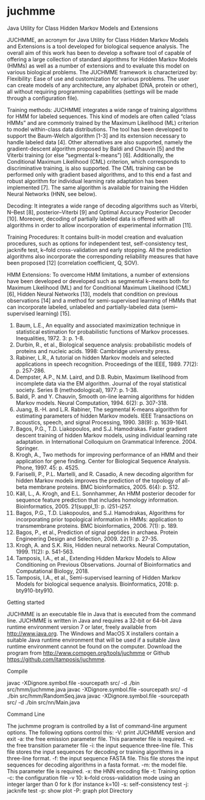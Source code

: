 # juchmme
Java Utility for Class Hidden Markov Models and Extensions

JUCHMME, an acronym for Java Utility for Class Hidden Markov Models and Extensions is a tool developed for biological sequence analysis.
The overall aim of this work has been to develop a software tool of capable of offering a large collection of standard algorithms for Hidden Markov Models (HMMs) as well as a number of extensions and to evaluate this model on various biological problems. The JUCHMME framework is characterized by:
Flexibility: Ease of use and customization for various problems. The user can create models of any architecture, any alphabet (DNA, protein or other), all without requiring programming capabilities (settings will be made through a configuration file).

Training methods: JUCHMME integrates a wide range of training algorithms for HMM for labeled sequences. This kind of models are often called “class HMMs” and are commonly trained by the Maximum Likelihood (ML) criterion to model within-class data distributions. The tool has been developed to support the Baum-Welch algorithm [1-3] and its extension necessary to handle labeled data [4]. Other alternatives are also supported, namely the gradient-descent algorithm proposed by Baldi and Chauvin [5] and the Viterbi training (or else “segmental k-means”) [6]. Additionally, the Conditional Maximum Likelihood (CML) criterion, which corresponds to discriminative training, is also supported. The CML training can be performed only with gradient based algorithms, and to this end a fast and robust algorithm for individual learning rate adaptation has been implemented [7]. The same algorithm is available for training the Hidden Neural Networks (HNN, see below).

Decoding: It integrates a wide range of decoding algorithms such as Viterbi, N–Best [8], posterior–Viterbi [9] and Optimal Accuracy Posterior Decoder [10]. Moreover, decoding of partially labeled data is offered with all algorithms in order to allow incorporation of experimental information [11].

Training Procedures: It contains built-in model creation and evaluation procedures, such as options for independent test, self-consistency test, jacknife test, k–fold cross-validation and early stopping. All the prediction algorithms also incorporate the corresponding reliability measures that have been proposed [12] (correlation coefficient, Q, SOV).

HMM Extensions: To overcome HMM limitations, a number of extensions have been developed or developed such as segmental k–means both for Maximum Likelihood (ML) and for Conditional Maximum Likelihood (CML) [6], Hidden Neural Networks [13], models that condition on previous observations [14] and a method for semi-supervised learning of HMMs that can incorporate labeled, unlabeled and partially-labeled data (semi–supervised learning) [15].

1.	Baum, L.E., An equality and associated maximization technique in statistical estimation for probabilistic functions of Markov processes. Inequalities, 1972. 3: p. 1-8.
2.	Durbin, R., et al., Biological sequence analysis: probabilistic models of proteins and nucleic acids. 1998: Cambridge university press.
3.	Rabiner, L.R., A tutorial on hidden Markov models and selected applications in speech recognition. Proceedings of the IEEE, 1989. 77(2): p. 257-286.
4.	Dempster, A.P., N.M. Laird, and D.B. Rubin, Maximum likelihood from incomplete data via the EM algorithm. Journal of the royal statistical society. Series B (methodological), 1977: p. 1-38.
5.	Baldi, P. and Y. Chauvin, Smooth on-line learning algorithms for hidden Markov models. Neural Computation, 1994. 6(2): p. 307-318.
6.	Juang, B.-H. and L.R. Rabiner, The segmental K-means algorithm for estimating parameters of hidden Markov models. IEEE Transactions on acoustics, speech, and signal Processing, 1990. 38(9): p. 1639-1641.
7.	Bagos, P.G., T.D. Liakopoulos, and S.J. Hamodrakas. Faster gradient descent training of hidden Markov models, using individual learning rate adaptation. in International Colloquium on Grammatical Inference. 2004. Springer.
8.	Krogh, A., Two methods for improving performance of an HMM and their application for gene finding. Center for Biological Sequence Analysis. Phone, 1997. 45: p. 4525.
9.	Fariselli, P., P.L. Martelli, and R. Casadio, A new decoding algorithm for hidden Markov models improves the prediction of the topology of all-beta membrane proteins. BMC bioinformatics, 2005. 6(4): p. S12.
10.	Käll, L., A. Krogh, and E.L. Sonnhammer, An HMM posterior decoder for sequence feature prediction that includes homology information. Bioinformatics, 2005. 21(suppl_1): p. i251-i257.
11.	Bagos, P.G., T.D. Liakopoulos, and S.J. Hamodrakas, Algorithms for incorporating prior topological information in HMMs: application to transmembrane proteins. BMC bioinformatics, 2006. 7(1): p. 189.
12.	Bagos, P., et al., Prediction of signal peptides in archaea. Protein Engineering Design and Selection, 2009. 22(1): p. 27-35.
13.	Krogh, A. and S.K. Riis, Hidden neural networks. Neural Computation, 1999. 11(2): p. 541-563.
14.	Tamposis, I.A., et al., Extending Hidden Markov Models to Allow Conditioning on Previous Observations. Journal of Bioinformatics and Computational Biology, 2018.
15.	Tamposis, I.A., et al., Semi-supervised learning of Hidden Markov Models for biological sequence analysis. Bioinformatics, 2018: p. bty910-bty910.

Getting started 

JUCHMME is an executable file in Java that is executed from the command line. JUCHMME is written in Java and requires a 32-bit or 64-bit Java runtime environment version 7 or later, freely available from http://www.java.org. The Windows and MacOS X installers contain a suitable Java runtime environment that will be used if a suitable Java runtime environment cannot be found on the computer.
Download the program from http://www.compgen.org/tools/juchmme or Github https://github.com/itamposis/juchmme. 

Compile 

javac -XDignore.symbol.file -sourcepath src/ -d ./bin src/hmm/juchmme.java
javac -XDignore.symbol.file -sourcepath src/ -d ./bin src/hmm/RandomSeq.java
javac -XDignore.symbol.file -sourcepath src/ -d ./bin src/nn/Main.java

Command Line

The juchmme program is controlled by a list of command-line argument options. The following options control this:
-V: print JUCHMME version and exit
-a: the free emission parameter file. This parameter file is required.
-e: the free transition parameter file
-i: the input sequence three-line file. This file stores the input sequences for decoding or training algorithms in a three-line format. 
-f: the input sequence FASTA file. This file stores the input sequences for decoding algorithms in a fasta format. 
-m: the model file. This parameter file is required.
-x: the HNN encoding file
-t: Training option
-c: the configuration file
-v 10: k–fold cross-validation mode using an integer larger than 0 for k (for instance k=10)
-s: self-consistency test
-j: jacknife test
-p: show plot
-P: graph plot Directory

